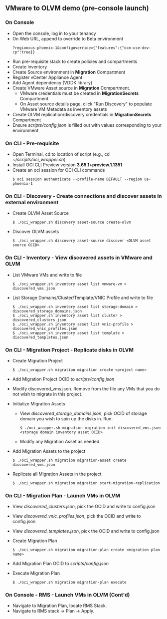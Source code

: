 ## VMware to OLVM demo (pre-console launch)

### On Console
- Open the console, log in to your tenancy
- On Web URL, append to override to Beta environment
    ```
    ?region=us-phoenix-1&configoverride={"features":{"ocm-use-dev-cp":true}}
    ```
- Run pre-requisite stack to create policies and compartments
- Create Inventory
- Create Source environment in **Migration** Compartment
- Register vCenter Appliance Agent
- Add Agent dependency (VDDK library)
- Create VMware Asset source in **Migration** Compartment. 
    - VMware credentials must be created in **MigrationSecrets** Compartment
    - On Asset source details page, click "Run Discovery" to populate VMware VM Metadata as inventory assets
- Create OLVM replication/discovery credentials in **MigrationSecrets** Compartment
- Ensure *scripts/config.json* is filled out with values corresponding to your environment

### On CLI - Pre-requisite
- Open Terminal, cd to location of script (e.g., cd *~/scripts/oci_wrapper.sh*)
- Install OCI CLI Preview version **3.65.1+preview.1.1351**
- Create an oci session for OCI CLI commands
    ```
    $ oci session authenticate --profile-name DEFAULT --region us-phoenix-1
    ```

### On CLI - Discovery - Create connections and discover assets in external environment
- Create OLVM Asset Source
    ```
    $ ./oci_wrapper.sh discovery asset-source create-olvm
    ```

- Discover OLVM assets
    ```
    $ ./oci_wrapper.sh discovery asset-source discover <OLVM asset source OCID>
    ```


### On CLI - Inventory - View discovered assets in VMware and OLVM
- List VMware VMs and write to file
    ```
    $ ./oci_wrapper.sh inventory asset list vmware-vm > discovered_vms.json
    ```

- List Storage Domains/Cluster/Template/VNIC Profile and write to file
    ```
    $ ./oci_wrapper.sh inventory asset list storage-domain > discovered_storage_domains.json
    $ ./oci_wrapper.sh inventory asset list cluster > discovered_clusters.json
    $ ./oci_wrapper.sh inventory asset list vnic-profile > discovered_vnic_profiles.json
    $ ./oci_wrapper.sh inventory asset list template > discovered_templates.json
    ```


### On CLI - Migration Project - Replicate disks in OLVM
- Create Migration Project
    ```
    $ ./oci_wrapper.sh migration migration create <project name>
    ```

- Add Migration Project OCID to *scripts/config.json*
- Modify discovered_vms.json. Remove from the file any VMs that you do not wish to migrate in this project.
- Initialize Migration Assets
    - View *discovered_storage_domains.json*, pick OCID of storage domain you wish to spin up the disks in. Run:
        ```
        $ ./oci_wrapper.sh migration migration init discovered_vms.json <storage domain inventory asset OCID>
        ```

    - Modify any Migration Asset as needed

- Add Migration Assets to the project
    ```
    $ ./oci_wrapper.sh migration migration-asset create discovered_vms.json
    ```

- Replicate all Migration Assets in the project
    ```
    $ ./oci_wrapper.sh migration migration start-migration-replication
    ```


### On CLI - Migration Plan - Launch VMs in OLVM
- View *discovered_clusters.json*, pick the OCID and write to config.json
- View *discovered_vnic_profiles.json*, pick the OCID and write to config.json
- View *discovered_templates.json*, pick the OCID and write to config.json
- Create Migration Plan
    ```
    $ ./oci_wrapper.sh migration migration-plan create <migration plan name>
    ```
- Add Migration Plan OCID to *scripts/config.json*

- Execute Migration Plan
    ```
    $ ./oci_wrapper.sh migration migration-plan execute
    ```

### On Console - RMS - Launch VMs in OLVM (Cont'd)
- Navigate to Migration Plan, locate RMS Stack.
- Navigate to RMS stack -> Plan -> Apply.

